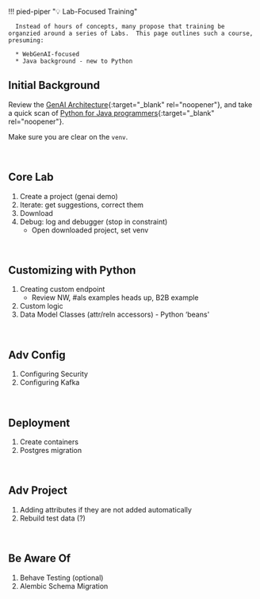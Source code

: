 !!! pied-piper ":bulb: Lab-Focused Training"

      Instead of hours of concepts, many propose that training be organzied around a series of Labs.  This page outlines such a course, presuming:

      * WebGenAI-focused
      * Java background - new to Python

## Initial Background
Review the [GenAI Architecture](Architecture-What-Is-GenAI.md){:target="_blank" rel="noopener"}, and take a quick scan of [Python for Java programmers](Tech-Python.md){:target="_blank" rel="noopener"}.

Make sure you are clear on the `venv`.

&nbsp;

## Core Lab

1. Create a project (genai demo)
2. Iterate: get suggestions, correct them
3. Download
4. Debug: log and debugger (stop in constraint)
    * Open downloaded project, set venv

&nbsp;

## Customizing with Python

1. Creating custom endpoint
    * Review NW, #als examples heads up, B2B example
2. Custom logic
3. Data Model Classes (attr/reln accessors) - Python ‘beans'

&nbsp;

## Adv Config

1. Configuring Security
1. Configuring Kafka

&nbsp;

## Deployment
1. Create containers
1. Postgres migration

&nbsp;

## Adv Project

1. Adding attributes if they are not added automatically
1. Rebuild test data (?)

&nbsp;

## Be Aware Of

1. Behave Testing (optional)
2. Alembic Schema Migration

